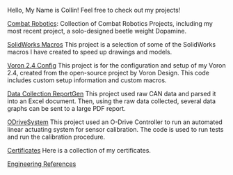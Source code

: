Hello, My Name is Collin!
Feel free to check out my projects!

[Combat Robotics](https://github.com/Collin-Brock/Combat-Robotics): Collection of Combat Robotics Projects, including my most recent project, a solo-designed beetle weight Dopamine.

[SolidWorks Macros](https://github.com/Collin-Brock/SolidWorks-Macros)
This project is a selection of some of the SolidWorks macros I have created to speed up drawings and models.

[Voron 2.4 Config](https://github.com/Collin-Brock/Voron2.4)
This project is for the configuration and setup of my Voron 2.4, created from the open-source project by Voron Design. This code includes custom setup information and custom macros.

[Data Collection ReportGen](https://github.com/Collin-Brock/Data-Collection-ReportGen)
This project used raw CAN data and parsed it into an Excel document. Then, using the raw data collected, several data graphs can be sent to a large PDF report.

[ODriveSystem](https://github.com/Collin-Brock/ODriveSystem)
This project used an O-Drive Controller to run an automated linear actuating system for sensor calibration. The code is used to run tests and run the calibration procedure.

[Certificates](https://github.com/Collin-Brock/Collin-Brock/tree/main/Certificates)
Here is a collection of my certificates.

[Engineering References](https://github.com/Collin-Brock/Collin-Brock/blob/main/Engineering%20References.md)
